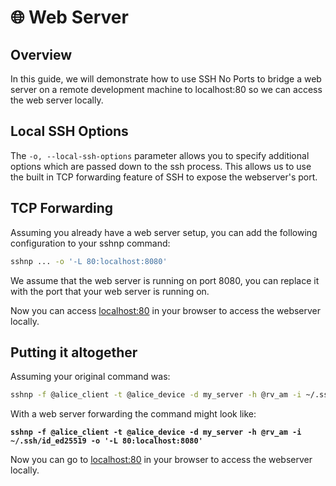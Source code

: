 # 🌐 Web Server

## Overview

In this guide, we will demonstrate how to use SSH No Ports to bridge a web server on a remote development machine to localhost:80 so we can access the web server locally.

## Local SSH Options

The `-o, --local-ssh-options` parameter allows you to specify additional options which are passed down to the ssh process. This allows us to use the built in TCP forwarding feature of SSH to expose the webserver's port.

## TCP Forwarding

Assuming you already have a web server setup, you can add the following configuration to your sshnp command:

```bash
sshnp ... -o '-L 80:localhost:8080'
```

We assume that the web server is running on port 8080, you can replace it with the port that your web server is running on.

Now you can access [localhost:80](http://localhost) in your browser to access the webserver locally.

## Putting it altogether

Assuming your original command was:

```bash
sshnp -f @alice_client -t @alice_device -d my_server -h @rv_am -i ~/.ssh/id_ed25519
```

With a web server forwarding the command might look like:

<pre class="language-bash"><code class="lang-bash"><strong>sshnp -f @alice_client -t @alice_device -d my_server -h @rv_am -i ~/.ssh/id_ed25519 -o '-L 80:localhost:8080'
</strong></code></pre>

Now you can go to [localhost:80](http://localhost) in your browser to access the webserver locally.
